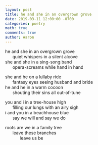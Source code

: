 ```yaml
---
layout: post
title: he and she in an overgrown grove
date: 2019-03-11 12:00:00 -0700
categories: poetry 
math: true
comments: true
author: Aaron
---
```



he and she in an overgrown grove  
&nbsp;&nbsp;&nbsp;&nbsp;&nbsp;&nbsp;quiet whispers in a silent alcove  
she and she in a sing-song band  
&nbsp;&nbsp;&nbsp;&nbsp;&nbsp;&nbsp;opera-screams while hand in hand  

she and he on a lullaby ride  
&nbsp;&nbsp;&nbsp;&nbsp;&nbsp;&nbsp;fantasy eyes seeing husband and bride  
he and he in a warm cocoon  
&nbsp;&nbsp;&nbsp;&nbsp;&nbsp;&nbsp;shouting their sins all out-of-tune  

you and i in a tree-house high  
&nbsp;&nbsp;&nbsp;&nbsp;&nbsp;&nbsp;filling our lungs with an airy sigh  
i and you in a beachhouse blue  
&nbsp;&nbsp;&nbsp;&nbsp;&nbsp;&nbsp;say we will and say we do  

roots are we in a family tree  
&nbsp;&nbsp;&nbsp;&nbsp;&nbsp;&nbsp;leave these branches  
&nbsp;&nbsp;&nbsp;&nbsp;&nbsp;&nbsp;&nbsp;&nbsp;&nbsp;&nbsp;&nbsp;&nbsp;leave us be